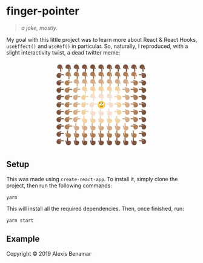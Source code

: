 # finger-pointer

>_a joke, mostly._

My goal with this little project was to learn more about React & React Hooks, `useEffect()` and `useRef()` in particular. So, naturally, I reproduced, with a slight interactivity twist, a dead twitter meme:

<div align=center>
  <img width="250" src="https://raw.githubusercontent.com/alexis-benamar/finger-pointer/master/example.png">
</div>

## Setup

This was made using `create-react-app`. To install it, simply clone the project, then run the following commands:

```
yarn
```

This will install all the required dependencies. Then, once finished, run:

```
yarn start
```

## Example


Copyright ©­­ 2019 Alexis Benamar